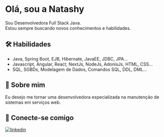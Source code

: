 # Olá, sou a Natashy

Sou Desenvolvedora Full Stack Java.  
Estou sempre buscando novos conhecimentos e habilidades.


## 🛠 Habilidades
- Java, Spring Boot, EJB, Hibernate, JavaEE, JDBC, JPA...
- Javascript, Angular, React, NextJs, NodeJs, AdonisJs, HTML, CSS...
- SQL, SGBDs, Modelagem de Dados, Comandos SQL, DDL, DML...


## 🚀 Sobre mim
Eu desejo me tornar uma desenvolvedora especializada na manutenção de sistemas em serviços web.


## 🔗 Conecte-se comigo

[![linkedin](https://img.shields.io/badge/linkedin-000?style=for-the-badge&logo=linkedin&logoColor=f10ac7)](https://www.linkedin.com/in/natashy/)

